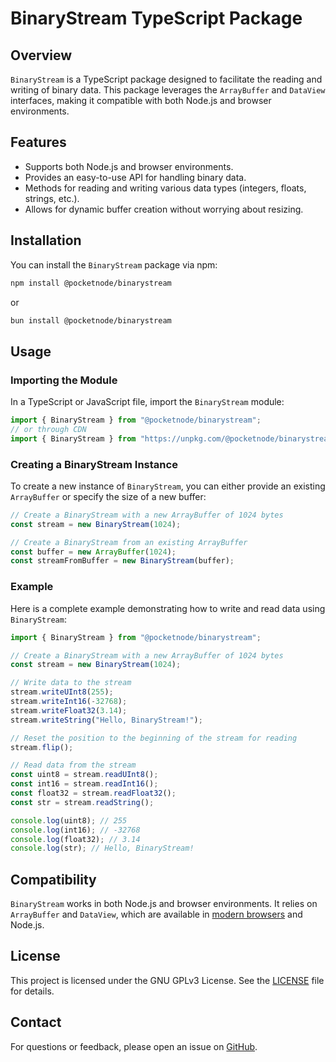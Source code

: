 # BinaryStream TypeScript Package

## Overview

`BinaryStream` is a TypeScript package designed to facilitate the reading and writing of binary data. This package leverages the `ArrayBuffer` and `DataView` interfaces, making it compatible with both Node.js and browser environments.

## Features

-   Supports both Node.js and browser environments.
-   Provides an easy-to-use API for handling binary data.
-   Methods for reading and writing various data types (integers, floats, strings, etc.).
-   Allows for dynamic buffer creation without worrying about resizing.

## Installation

You can install the `BinaryStream` package via npm:

```bash
npm install @pocketnode/binarystream
```

or

```bash
bun install @pocketnode/binarystream
```

## Usage

### Importing the Module

In a TypeScript or JavaScript file, import the `BinaryStream` module:

```typescript
import { BinaryStream } from "@pocketnode/binarystream";
// or through CDN
import { BinaryStream } from "https://unpkg.com/@pocketnode/binarystream@1.1.0/dist/BinaryStream.js";
```

### Creating a BinaryStream Instance

To create a new instance of `BinaryStream`, you can either provide an existing `ArrayBuffer` or specify the size of a new buffer:

```typescript
// Create a BinaryStream with a new ArrayBuffer of 1024 bytes
const stream = new BinaryStream(1024);

// Create a BinaryStream from an existing ArrayBuffer
const buffer = new ArrayBuffer(1024);
const streamFromBuffer = new BinaryStream(buffer);
```

### Example

Here is a complete example demonstrating how to write and read data using `BinaryStream`:

```typescript
import { BinaryStream } from "@pocketnode/binarystream";

// Create a BinaryStream with a new ArrayBuffer of 1024 bytes
const stream = new BinaryStream(1024);

// Write data to the stream
stream.writeUInt8(255);
stream.writeInt16(-32768);
stream.writeFloat32(3.14);
stream.writeString("Hello, BinaryStream!");

// Reset the position to the beginning of the stream for reading
stream.flip();

// Read data from the stream
const uint8 = stream.readUInt8();
const int16 = stream.readInt16();
const float32 = stream.readFloat32();
const str = stream.readString();

console.log(uint8); // 255
console.log(int16); // -32768
console.log(float32); // 3.14
console.log(str); // Hello, BinaryStream!
```

## Compatibility

`BinaryStream` works in both Node.js and browser environments. It relies on `ArrayBuffer` and `DataView`, which are available in [modern browsers](https://developer.mozilla.org/en-US/docs/Web/JavaScript/Reference/Global_Objects/ArrayBuffer/transfer#browser_compatibility) and Node.js.

## License

This project is licensed under the GNU GPLv3 License. See the [LICENSE](LICENSE) file for details.

## Contact

For questions or feedback, please open an issue on [GitHub](https://github.com/pocketnode/binarystream).
